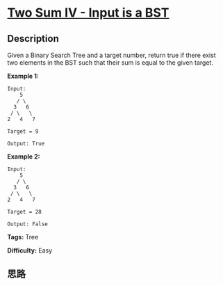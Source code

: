 # [Two Sum IV - Input is a BST][title]

## Description

Given a Binary Search Tree and a target number, return true if there exist two
elements in the BST such that their sum is equal to the given target.

**Example 1:**
            Input:         5       / \      3   6     / \   \    2   4   7        Target = 9        Output: True    



**Example 2:**
            Input:         5       / \      3   6     / \   \    2   4   7        Target = 28        Output: False    




**Tags:** Tree

**Difficulty:** Easy

## 思路

[title]: https://leetcode.com/problems/two-sum-iv-input-is-a-bst
